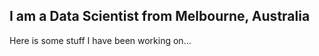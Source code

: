 <h2>I am a Data Scientist from Melbourne, Australia</h2>
<p>Here is some stuff I have been working on...</p>
